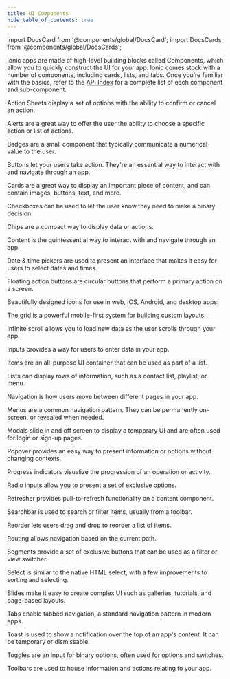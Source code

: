 ```yaml
---
title: UI Components
hide_table_of_contents: true
---
```


import DocsCard from '@components/global/DocsCard';
import DocsCards from '@components/global/DocsCards';

<head>
  <title>UI Components | User Interface Application Building Components</title>
  <meta
    name="description"
    content="Ionic Framework comes stock with a number of high-level UI components, including cards, lists, and tabs to quickly and easily build your app's user interface."
  />
  <style>{`
    :root {
      --doc-item-container-width: 60rem;
    }
  `}</style>
</head>

Ionic apps are made of high-level building blocks called Components, which allow you to quickly construct the UI for your app. Ionic comes stock with a number of components, including cards, lists, and tabs. Once you’re familiar with the basics, refer to the [API Index](api.md) for a complete list of each component and sub-component.

<intro-end />

<DocsCards>
  <DocsCard header="Action Sheet" href="api/action-sheet" img="/icons/feature-component-actionsheet-icon.png">
    <p>Action Sheets display a set of options with the ability to confirm or cancel an action.</p>
  </DocsCard>

<DocsCard header="Alert" href="api/alert" icon="/icons/component-alert-icon.png">
  <p>Alerts are a great way to offer the user the ability to choose a specific action or list of actions.</p>
</DocsCard>

<DocsCard header="Badge" href="api/badge" icon="/icons/component-badge-icon.png">
  <p>Badges are a small component that typically communicate a numerical value to the user.</p>
</DocsCard>

<DocsCard header="Button" href="api/button" icon="/icons/component-button-icon.png">
  <p>Buttons let your users take action. They're an essential way to interact with and navigate through an app.</p>
</DocsCard>

<DocsCard header="Card" href="api/card" icon="/icons/component-card-icon.png">
  <p>
    Cards are a great way to display an important piece of content, and can contain images, buttons, text, and more.
  </p>
</DocsCard>

<DocsCard header="Checkbox" href="api/checkbox" icon="/icons/component-checkbox-icon.png">
  <p>Checkboxes can be used to let the user know they need to make a binary decision.</p>
</DocsCard>

<DocsCard header="Chip" href="api/chip" icon="/icons/component-chip-icon.png">
  <p>Chips are a compact way to display data or actions.</p>
</DocsCard>

<DocsCard header="Content" href="api/content" icon="/icons/component-content-icon.png">
  <p>Content is the quintessential way to interact with and navigate through an app.</p>
</DocsCard>

<DocsCard header="Date & Time Pickers" href="api/datetime" icon="/icons/component-datetimepicker-icon.png">
  <p>Date & time pickers are used to present an interface that makes it easy for users to select dates and times.</p>
</DocsCard>

<DocsCard header="Floating Action Button" href="api/fab" icon="/icons/component-fab-icon.png">
  <p>Floating action buttons are circular buttons that perform a primary action on a screen.</p>
</DocsCard>

<DocsCard header="Icons" href="api/icon" img="/icons/feature-component-icons-icon.png">
  <p>Beautifully designed icons for use in web, iOS, Android, and desktop apps.</p>
</DocsCard>

<DocsCard header="Grid" href="api/grid" icon="/icons/component-grid-icon.png">
  <p>The grid is a powerful mobile-first system for building custom layouts.</p>
</DocsCard>

<DocsCard header="Infinite Scroll" href="api/infinite-scroll" icon="/icons/component-infinitescroll-icon.png">
  <p>Infinite scroll allows you to load new data as the user scrolls through your app.</p>
</DocsCard>

<DocsCard header="Input" href="api/input" icon="/icons/component-input-icon.png">
  <p>Inputs provides a way for users to enter data in your app.</p>
</DocsCard>

<DocsCard header="Item" href="api/item" icon="/icons/component-item-icon.png">
  <p>Items are an all-purpose UI container that can be used as part of a list.</p>
</DocsCard>

<DocsCard header="List" href="api/list" icon="/icons/component-lists-icon.png">
  <p>Lists can display rows of information, such as a contact list, playlist, or menu.</p>
</DocsCard>

<DocsCard header="Navigation" href="api/nav" img="/icons/feature-component-navigation-icon.png">
  <p>Navigation is how users move between different pages in your app.</p>
</DocsCard>

<DocsCard header="Menu" href="api/menu" icon="/icons/component-menu-icon.png">
  <p>Menus are a common navigation pattern. They can be permanently on-screen, or revealed when needed.</p>
</DocsCard>

<DocsCard header="Modal" href="api/modal" icon="/icons/component-modal-icon.png">
  <p>Modals slide in and off screen to display a temporary UI and are often used for login or sign-up pages.</p>
</DocsCard>

<DocsCard header="Popover" href="api/popover" icon="/icons/component-popover-icon.png">
  <p>Popover provides an easy way to present information or options without changing contexts.</p>
</DocsCard>

<DocsCard header="Progress Indicators" href="api/progress-bar" icon="/icons/component-progress-icon.png">
  <p>Progress indicators visualize the progression of an operation or activity.</p>
</DocsCard>

<DocsCard header="Radio" href="api/radio" icon="/icons/component-radio-icon.png">
  <p>Radio inputs allow you to present a set of exclusive options.</p>
</DocsCard>

<DocsCard header="Refresher" href="api/refresher" icon="/icons/component-refresher-icon.png">
  <p>Refresher provides pull-to-refresh functionality on a content component.</p>
</DocsCard>

<DocsCard header="Searchbar" href="api/searchbar" img="/icons/feature-component-search-icon.png">
  <p>Searchbar is used to search or filter items, usually from a toolbar.</p>
</DocsCard>

<DocsCard header="Reorder" href="api/reorder" icon="/icons/component-reorder-icon.png">
  <p>Reorder lets users drag and drop to reorder a list of items.</p>
</DocsCard>

<DocsCard header="Routing" href="api/router" icon="/icons/component-routing-icon.png">
  <p>Routing allows navigation based on the current path.</p>
</DocsCard>

<DocsCard header="Segment" href="api/segment" icon="/icons/component-segment-icon.png">
  <p>Segments provide a set of exclusive buttons that can be used as a filter or view switcher.</p>
</DocsCard>

<DocsCard header="Select" href="api/select" icon="/icons/component-select-icon.png">
  <p>Select is similar to the native HTML select, with a few improvements to sorting and selecting.</p>
</DocsCard>

<DocsCard header="Slides" href="api/slides" icon="/icons/component-slides-icon.png">
  <p>Slides make it easy to create complex UI such as galleries, tutorials, and page-based layouts.</p>
</DocsCard>

<DocsCard header="Tabs" href="api/tabs" img="/icons/feature-component-tabs-icon.png">
  <p>Tabs enable tabbed navigation, a standard navigation pattern in modern apps.</p>
</DocsCard>

<DocsCard header="Toast" href="api/toast" icon="/icons/component-toast-icon.png">
  <p>Toast is used to show a notification over the top of an app's content. It can be temporary or dismissable.</p>
</DocsCard>

<DocsCard header="Toggle" href="api/toggle" icon="/icons/component-toggle-icon.png">
  <p>Toggles are an input for binary options, often used for options and switches.</p>
</DocsCard>

  <DocsCard header="Toolbar" href="api/toolbar" icon="/icons/component-toolbar-icon.png">
    <p>Toolbars are used to house information and actions relating to your app.</p>
  </DocsCard>
</DocsCards>
